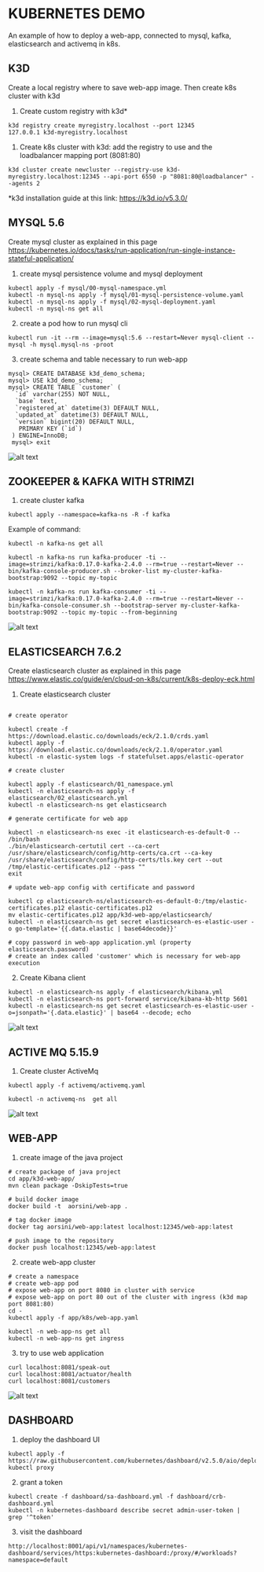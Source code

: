 # KUBERNETES DEMO

An example of how to deploy a web-app, connected to mysql, kafka, elasticsearch and activemq in k8s.

## K3D

Create a local registry where to save web-app image. Then create k8s cluster with k3d

1. Create custom registry with k3d*

```shell 
k3d registry create myregistry.localhost --port 12345 
127.0.0.1 k3d-myregistry.localhost 
```

1. Create k8s cluster with k3d: add the registry to use and the loadbalancer mapping port (8081:80)

```shell 
k3d cluster create newcluster --registry-use k3d-myregistry.localhost:12345 --api-port 6550 -p "8081:80@loadbalancer" --agents 2 
```

*k3d installation guide at this link: https://k3d.io/v5.3.0/

## MYSQL 5.6

Create mysql cluster as explained in this page https://kubernetes.io/docs/tasks/run-application/run-single-instance-stateful-application/

1. create mysql persistence volume and mysql deployment

```shell
kubectl apply -f mysql/00-mysql-namespace.yml
kubectl -n mysql-ns apply -f mysql/01-mysql-persistence-volume.yaml
kubectl -n mysql-ns apply -f mysql/02-mysql-deployment.yaml 
kubectl -n mysql-ns get all
```

2. create a pod how to run mysql cli
```shell
kubectl run -it --rm --image=mysql:5.6 --restart=Never mysql-client -- mysql -h mysql.mysql-ns -proot
```

3. create schema and table necessary to run web-app

```shell
mysql> CREATE DATABASE k3d_demo_schema;
mysql> USE k3d_demo_schema;
mysql> CREATE TABLE `customer` (
  `id` varchar(255) NOT NULL,
  `base` text,
  `registered_at` datetime(3) DEFAULT NULL,
  `updated_at` datetime(3) DEFAULT NULL,
  `version` bigint(20) DEFAULT NULL,
   PRIMARY KEY (`id`)
 ) ENGINE=InnoDB;
 mysql> exit
```
![alt text](https://github.com/orsinialberto/k8s-demo/blob/main/graph/mysql-ns.png)

## ZOOKEEPER & KAFKA WITH STRIMZI

1. create cluster kafka

```shell
kubectl apply --namespace=kafka-ns -R -f kafka
```

Example of command: 

```shell
kubectl -n kafka-ns get all

kubectl -n kafka-ns run kafka-producer -ti --image=strimzi/kafka:0.17.0-kafka-2.4.0 --rm=true --restart=Never -- bin/kafka-console-producer.sh --broker-list my-cluster-kafka-bootstrap:9092 --topic my-topic

kubectl -n kafka-ns run kafka-consumer -ti --image=strimzi/kafka:0.17.0-kafka-2.4.0 --rm=true --restart=Never -- bin/kafka-console-consumer.sh --bootstrap-server my-cluster-kafka-bootstrap:9092 --topic my-topic --from-beginning
```
![alt text](https://github.com/orsinialberto/k8s-demo/blob/main/graph/kafka-ns.png)

## ELASTICSEARCH 7.6.2

Create elasticsearch cluster as explained in this page https://www.elastic.co/guide/en/cloud-on-k8s/current/k8s-deploy-eck.html

1. Create elasticsearch cluster
   
```shell

# create operator

kubectl create -f https://download.elastic.co/downloads/eck/2.1.0/crds.yaml
kubectl apply -f https://download.elastic.co/downloads/eck/2.1.0/operator.yaml
kubectl -n elastic-system logs -f statefulset.apps/elastic-operator  

# create cluster

kubectl apply -f elasticsearch/01_namespace.yml
kubectl -n elasticsearch-ns apply -f elasticsearch/02_elasticsearch.yml
kubectl -n elasticsearch-ns get elasticsearch

# generate certificate for web app

kubectl -n elasticsearch-ns exec -it elasticsearch-es-default-0 -- /bin/bash
./bin/elasticsearch-certutil cert --ca-cert /usr/share/elasticsearch/config/http-certs/ca.crt --ca-key /usr/share/elasticsearch/config/http-certs/tls.key cert --out /tmp/elastic-certificates.p12 --pass ""
exit

# update web-app config with certificate and password

kubectl cp elasticsearch-ns/elasticsearch-es-default-0:/tmp/elastic-certificates.p12 elastic-certificates.p12
mv elastic-certificates.p12 app/k3d-web-app/elasticsearch/
kubectl -n elasticsearch-ns get secret elasticsearch-es-elastic-user -o go-template='{{.data.elastic | base64decode}}'

# copy password in web-app application.yml (property elasticsearch.password)
# create an index called 'customer' which is necessary for web-app execution
```

2. Create Kibana client

```shell
kubectl -n elasticsearch-ns apply -f elasticsearch/kibana.yml
kubectl -n elasticsearch-ns port-forward service/kibana-kb-http 5601
kubectl -n elasticsearch-ns get secret elasticsearch-es-elastic-user -o=jsonpath='{.data.elastic}' | base64 --decode; echo
```

![alt text](https://github.com/orsinialberto/k8s-demo/blob/main/graph/elasticsearch-ns.png)

## ACTIVE MQ 5.15.9

1. Create cluster ActiveMq

```shell
kubectl apply -f activemq/activemq.yaml

kubectl -n activemq-ns  get all
```
![alt text](https://github.com/orsinialberto/k8s-demo/blob/main/graph/activemq-ns.png)

## WEB-APP

1. create image of the java project

```shell
# create package of java project
cd app/k3d-web-app/
mvn clean package -DskipTests=true

# build docker image
docker build -t  aorsini/web-app . 

# tag docker image 
docker tag aorsini/web-app:latest localhost:12345/web-app:latest 

# push image to the repository
docker push localhost:12345/web-app:latest 
```

2. create web-app cluster

```shell 
# create a namespace
# create web-app pod
# expose web-app on port 8080 in cluster with service
# expose web-app on port 80 out of the cluster with ingress (k3d map port 8081:80)
cd -
kubectl apply -f app/k8s/web-app.yaml 

kubectl -n web-app-ns get all
kubectl -n web-app-ns get ingress
``` 

3.  try to use web application

```shell 
curl localhost:8081/speak-out
curl localhost:8081/actuator/health
curl localhost:8081/customers 
```
![alt text](https://github.com/orsinialberto/k8s-demo/blob/main/graph/web-app-ns.png)

## DASHBOARD

1. deploy the dashboard UI

```shell
kubectl apply -f https://raw.githubusercontent.com/kubernetes/dashboard/v2.5.0/aio/deploy/recommended.yaml
kubectl proxy
```

2. grant a token

```shell
kubectl create -f dashboard/sa-dashboard.yml -f dashboard/crb-dashboard.yml
kubectl -n kubernetes-dashboard describe secret admin-user-token | grep '^token'
```

3. visit the dashboard

```shell
http://localhost:8001/api/v1/namespaces/kubernetes-dashboard/services/https:kubernetes-dashboard:/proxy/#/workloads?namespace=default
```
